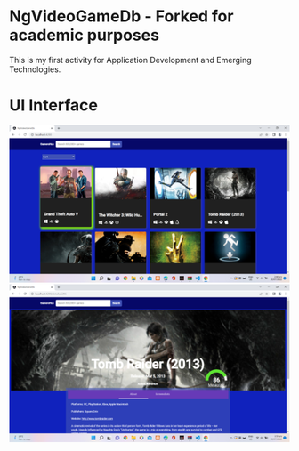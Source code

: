 # NgVideoGameDb - Forked for academic purposes

This is my first activity for Application Development and Emerging Technologies.

# UI Interface
![](ui_png/Screenshot%20(680).png)
![](ui_png/Screenshot%20(681).png)
